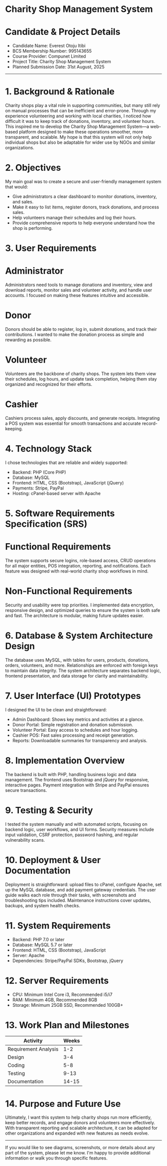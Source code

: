 # Charity Shop Management System

# Candidate & Project Details
- Candidate Name: Everest Otoju Itibi
- BCS Membership Number: 995143655
- Course Provider: Compunet Limited
- Project Title: Charity Shop Management System
- Planned Submission Date: 31st August, 2025

---

# 1. Background & Rationale
Charity shops play a vital role in supporting communities, but many still rely on manual processes that can be inefficient and error-prone. Through my experience volunteering and working with local charities, I noticed how difficult it was to keep track of donations, inventory, and volunteer hours. This inspired me to develop the Charity Shop Management System—a web-based platform designed to make these operations smoother, more transparent, and scalable. My hope is that this system will not only help individual shops but also be adaptable for wider use by NGOs and similar organizations.

# 2. Objectives
My main goal was to create a secure and user-friendly management system that would:
- Give administrators a clear dashboard to monitor donations, inventory, and sales.
- Make it easy to list items, register donors, track donations, and process sales.
- Help volunteers manage their schedules and log their hours.
- Provide comprehensive reports to help everyone understand how the shop is performing.

# 3. User Requirements
# Administrator
Administrators need tools to manage donations and inventory, view and download reports, monitor sales and volunteer activity, and handle user accounts. I focused on making these features intuitive and accessible.

# Donor
Donors should be able to register, log in, submit donations, and track their contributions. I wanted to make the donation process as simple and rewarding as possible.

# Volunteer
Volunteers are the backbone of charity shops. The system lets them view their schedules, log hours, and update task completion, helping them stay organized and recognized for their efforts.

# Cashier
Cashiers process sales, apply discounts, and generate receipts. Integrating a POS system was essential for smooth transactions and accurate record-keeping.

# 4. Technology Stack
I chose technologies that are reliable and widely supported:
- Backend: PHP (Core PHP)
- Database: MySQL
- Frontend: HTML, CSS (Bootstrap), JavaScript (jQuery)
- Payments: Stripe, PayPal
- Hosting: cPanel-based server with Apache

# 5. Software Requirements Specification (SRS)
# Functional Requirements
The system supports secure logins, role-based access, CRUD operations for all major entities, POS integration, reporting, and notifications. Each feature was designed with real-world charity shop workflows in mind.

# Non-Functional Requirements
Security and usability were top priorities. I implemented data encryption, responsive design, and optimized queries to ensure the system is both safe and fast. The architecture is modular, making future updates easier.

# 6. Database & System Architecture Design
The database uses MySQL, with tables for users, products, donations, orders, volunteers, and more. Relationships are enforced with foreign keys to maintain data integrity. The system architecture separates backend logic, frontend presentation, and data storage for clarity and maintainability.

# 7. User Interface (UI) Prototypes
I designed the UI to be clean and straightforward:
- Admin Dashboard: Shows key metrics and activities at a glance.
- Donor Portal: Simple registration and donation submission.
- Volunteer Portal: Easy access to schedules and hour logging.
- Cashier POS: Fast sales processing and receipt generation.
- Reports: Downloadable summaries for transparency and analysis.

# 8. Implementation Overview
The backend is built with PHP, handling business logic and data management. The frontend uses Bootstrap and jQuery for responsive, interactive pages. Payment integration with Stripe and PayPal ensures secure transactions.

# 9. Testing & Security
I tested the system manually and with automated scripts, focusing on backend logic, user workflows, and UI forms. Security measures include input validation, CSRF protection, password hashing, and regular vulnerability scans.

# 10. Deployment & User Documentation
Deployment is straightforward: upload files to cPanel, configure Apache, set up the MySQL database, and add payment gateway credentials. The user guide walks each role through their tasks, with screenshots and troubleshooting tips included. Maintenance instructions cover updates, backups, and system health checks.

# 11. System Requirements
- Backend: PHP 7.0 or later
- Database: MySQL 5.7 or later
- Frontend: HTML, CSS (Bootstrap), JavaScript
- Server: Apache
- Dependencies: Stripe/PayPal SDKs, Bootstrap, jQuery

# 12. Server Requirements
- CPU: Minimum Intel Core i3, Recommended i5/i7
- RAM: Minimum 4GB, Recommended 8GB
- Storage: Minimum 25GB SSD, Recommended 100GB+

# 13. Work Plan and Milestones
| Activity               | Weeks      |
|------------------------|------------|
| Requirement Analysis   | 1-2        |
| Design                 | 3-4        |
| Coding                 | 5-8        |
| Testing                | 9-13       |
| Documentation          | 14-15      |

# 14. Purpose and Future Use
Ultimately, I want this system to help charity shops run more efficiently, keep better records, and engage donors and volunteers more effectively. With transparent reporting and scalable architecture, it can be adapted for other organizations and expanded with new features as needs evolve.

---
If you would like to see diagrams, screenshots, or more details about any part of the system, please let me know. I'm happy to provide additional information or walk you through specific features.